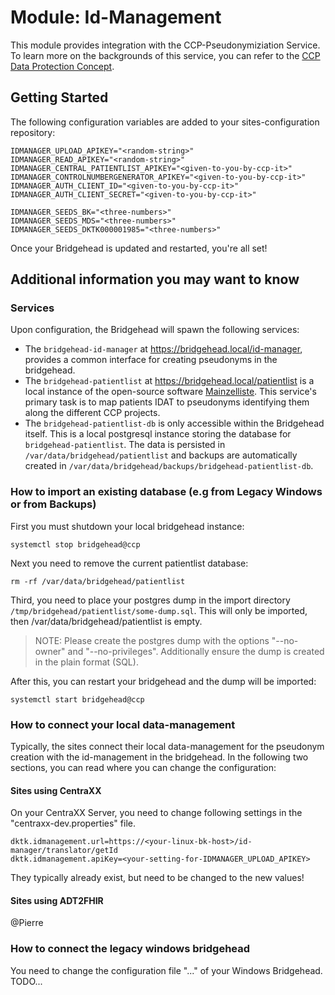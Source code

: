 # Module: Id-Management
This module provides integration with the CCP-Pseudonymiziation Service. To learn more on the backgrounds of this service, you can refer to the [CCP Data Protection Concept](https://dktk.dkfz.de/klinische-plattformen/documents-download).

## Getting Started
The following configuration variables are added to your sites-configuration repository:

```
IDMANAGER_UPLOAD_APIKEY="<random-string>"
IDMANAGER_READ_APIKEY="<random-string>"
IDMANAGER_CENTRAL_PATIENTLIST_APIKEY="<given-to-you-by-ccp-it>"
IDMANAGER_CONTROLNUMBERGENERATOR_APIKEY="<given-to-you-by-ccp-it>"
IDMANAGER_AUTH_CLIENT_ID="<given-to-you-by-ccp-it>"
IDMANAGER_AUTH_CLIENT_SECRET="<given-to-you-by-ccp-it>"

IDMANAGER_SEEDS_BK="<three-numbers>"
IDMANAGER_SEEDS_MDS="<three-numbers>"
IDMANAGER_SEEDS_DKTK000001985="<three-numbers>"
```

Once your Bridgehead is updated and restarted, you're all set!

## Additional information you may want to know
### Services

Upon configuration, the Bridgehead will spawn the following services:

- The `bridgehead-id-manager` at https://bridgehead.local/id-manager, provides a common interface for creating pseudonyms in the bridgehead.
- The `bridgehead-patientlist` at https://bridgehead.local/patientlist is a local instance of the open-source software [Mainzelliste](https://mainzelliste.de). This service's primary task is to map patients IDAT to pseudonyms identifying them along the different CCP projects.
- The `bridgehead-patientlist-db` is only accessible within the Bridgehead itself. This is a local postgresql instance storing the database for `bridgehead-patientlist`. The data is persisted in `/var/data/bridgehead/patientlist` and backups are automatically created in `/var/data/bridgehead/backups/bridgehead-patientlist-db`.

### How to import an existing database (e.g from Legacy Windows or from Backups)
First you must shutdown your local bridgehead instance:
```
systemctl stop bridgehead@ccp
```

Next you need to remove the current patientlist database:
```
rm -rf /var/data/bridgehead/patientlist
```

Third, you need to place your postgres dump in the import directory `/tmp/bridgehead/patientlist/some-dump.sql`. This will only be imported, then /var/data/bridgehead/patientlist is empty. 
> NOTE: Please create the postgres dump with the options "--no-owner" and "--no-privileges". Additionally ensure the dump is created in the plain format (SQL).

After this, you can restart your bridgehead and the dump will be imported:
```
systemctl start bridgehead@ccp
```

### How to connect your local data-management
Typically, the sites connect their local data-management for the pseudonym creation with the id-management in the bridgehead. In the following two sections, you can read where you can change the configuration:
#### Sites using CentraXX
On your CentraXX Server, you need to change following settings in the "centraxx-dev.properties" file.
```
dktk.idmanagement.url=https://<your-linux-bk-host>/id-manager/translator/getId
dktk.idmanagement.apiKey=<your-setting-for-IDMANAGER_UPLOAD_APIKEY>
```
They typically already exist, but need to be changed to the new values!
#### Sites using ADT2FHIR
@Pierre


### How to connect the legacy windows bridgehead
You need to change the configuration file "..." of your Windows Bridgehead. TODO... 
